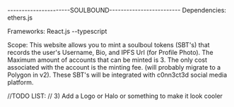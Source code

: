 ----------------------SOULBOUND-------------------------
Dependencies: ethers.js

Frameworks: React.js --typescript

Scope:  This website allows you to mint a soulboul tokens (SBT's) that records the user's Username, Bio, and IPFS Url (for Profile Photo).
        The Maximum amount of accounts that can be minted is 3.
        The only cost associated with the account is the minting fee. (will probably migrate to a Polygon in v2).
        These SBT's will be integrated with c0nn3ct3d social media platform.

        
//TODO LIST:
// 3) Add a Logo or Halo or something to make it look cooler